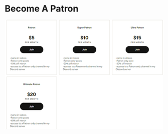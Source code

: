 <h1>Become A Patron</h1>
 <a href="https://www.patreon.com/TermiNateVader"><img src="images/becomepatron.png" class="center" target="_blank"></a>
